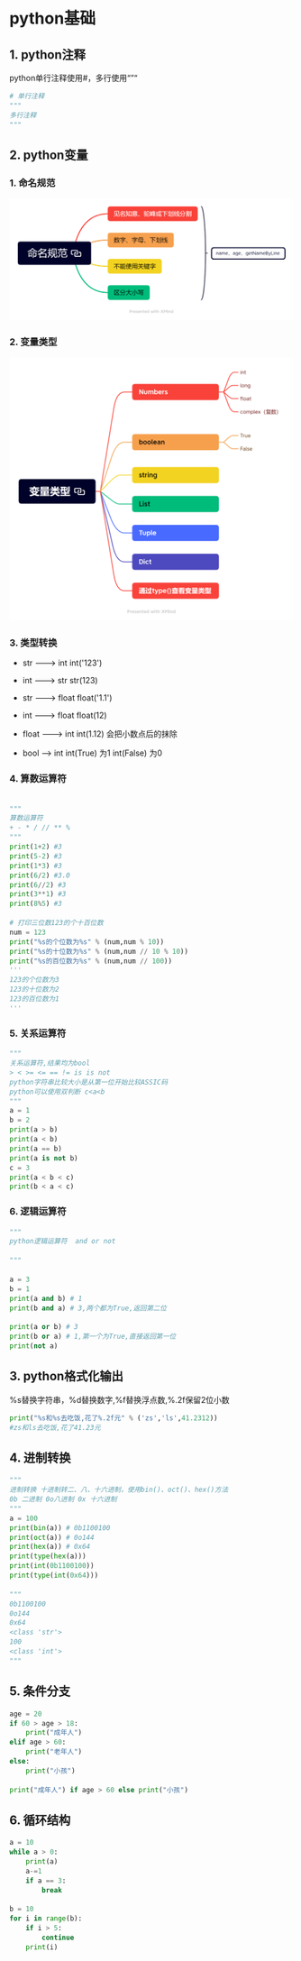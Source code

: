 # python基础

## 1. python注释

python单行注释使用#，多行使用“”“

```python
# 单行注释
"""
多行注释
"""
```

## 2. python变量

### 1. 命名规范

![命名规范](images/001/命名规范.png)

### 2. 变量类型

![变量类型](images/001/变量类型.png)

### 3. 类型转换

- str ---> int  int('123')
- int ---> str  str(123)
- str  ---> float  float('1.1')

- int ---> float  float(12)
- float  ---> int  int(1.12)  会把小数点后的抹除
- bool  --> int  int(True)  为1  int(False) 为0

### 4. 算数运算符

```python

"""
算数运算符
+ - * / // ** %
"""
print(1+2) #3
print(5-2) #3
print(1*3) #3
print(6/2) #3.0
print(6//2) #3
print(3**1) #3
print(8%5) #3

# 打印三位数123的个十百位数
num = 123
print("%s的个位数为%s" % (num,num % 10))
print("%s的十位数为%s" % (num,num // 10 % 10))
print("%s的百位数为%s" % (num,num // 100))
'''
123的个位数为3
123的十位数为2
123的百位数为1
'''
```

### 5. 关系运算符

```python
"""
关系运算符,结果均为bool
> < >= <= == != is is not
python字符串比较大小是从第一位开始比较ASSIC码
python可以使用双判断 c<a<b
"""
a = 1
b = 2
print(a > b)
print(a < b)
print(a == b)
print(a is not b)
c = 3
print(a < b < c)
print(b < a < c)

```

### 6. 逻辑运算符

```python
"""
python逻辑运算符  and or not

"""

a = 3
b = 1
print(a and b) # 1
print(b and a) # 3,两个都为True,返回第二位

print(a or b) # 3
print(b or a) # 1,第一个为True,直接返回第一位
print(not a)
```

## 3. python格式化输出

%s替换字符串，%d替换数字,%f替换浮点数,%.2f保留2位小数

```python
print("%s和%s去吃饭,花了%.2f元" % ('zs','ls',41.2312))
#zs和ls去吃饭,花了41.23元
```

## 4. 进制转换

```python
"""
进制转换 十进制转二、八、十六进制，使用bin()、oct()、hex()方法
0b 二进制 0o八进制 0x 十六进制
"""
a = 100
print(bin(a)) # 0b1100100
print(oct(a)) # 0o144
print(hex(a)) # 0x64
print(type(hex(a)))
print(int(0b1100100))
print(type(int(0x64)))

"""
0b1100100
0o144
0x64
<class 'str'>
100
<class 'int'>
"""
```

## 5. 条件分支

```python
age = 20
if 60 > age > 18:
    print("成年人")
elif age > 60:
    print("老年人")
else:
    print("小孩") 
    
print("成年人") if age > 60 else print("小孩") 
```

## 6. 循环结构

```python
a = 10
while a > 0:
    print(a)
    a-=1
    if a == 3:
        break

b = 10
for i in range(b):
    if i > 5:
        continue
    print(i)
```

